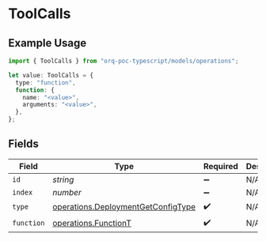# ToolCalls

## Example Usage

```typescript
import { ToolCalls } from "orq-poc-typescript/models/operations";

let value: ToolCalls = {
  type: "function",
  function: {
    name: "<value>",
    arguments: "<value>",
  },
};
```

## Fields

| Field                                                                                    | Type                                                                                     | Required                                                                                 | Description                                                                              |
| ---------------------------------------------------------------------------------------- | ---------------------------------------------------------------------------------------- | ---------------------------------------------------------------------------------------- | ---------------------------------------------------------------------------------------- |
| `id`                                                                                     | *string*                                                                                 | :heavy_minus_sign:                                                                       | N/A                                                                                      |
| `index`                                                                                  | *number*                                                                                 | :heavy_minus_sign:                                                                       | N/A                                                                                      |
| `type`                                                                                   | [operations.DeploymentGetConfigType](../../models/operations/deploymentgetconfigtype.md) | :heavy_check_mark:                                                                       | N/A                                                                                      |
| `function`                                                                               | [operations.FunctionT](../../models/operations/functiont.md)                             | :heavy_check_mark:                                                                       | N/A                                                                                      |